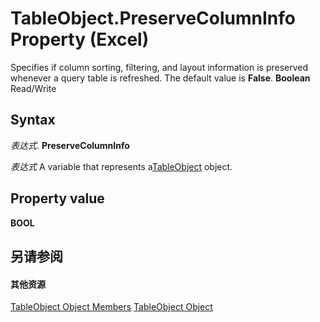 
# TableObject.PreserveColumnInfo Property (Excel)

Specifies if column sorting, filtering, and layout information is preserved whenever a query table is refreshed. The default value is  **False**. **Boolean** Read/Write


## Syntax

 _表达式_. **PreserveColumnInfo**

 _表达式_ A variable that represents a[TableObject](c853beb6-f2e7-dda0-b33a-8110a6c23de8.md) object.


## Property value

 **BOOL**


## 另请参阅


#### 其他资源


[TableObject Object Members](http://msdn.microsoft.com/library/6fbca0ef-b855-d09c-f2ba-579d50f802fb%28Office.15%29.aspx)
[TableObject Object](c853beb6-f2e7-dda0-b33a-8110a6c23de8.md)